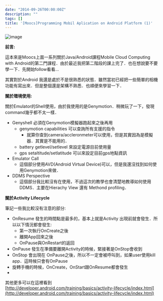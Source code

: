 ```yaml
---
date: "2014-09-26T00:00:00Z"
description: ""
tags: []
title: '[Moocs]Programming Mobil Aplication on Android Platform (1)'
---
```



![image](../images/2014/Android_ICON.jpg)

**前言:**

這本來是Moocs上面一系列關於Java/Android課程Mobile Cloud Computing with Android的第二門課程．由於最近我把第二階段的課上完了．也在想說要不要學一下．先開始follow看看...

其實對於Android 我還是處於不是很熟悉的狀態．雖然當初已經把一些簡單的相機功能有寫出來．但是整個還是架構不熟悉．也順便來學習一下．

**關於環境使用:**

關於Emulator的Shell使用，由於我使用的是Genymotion．稍微玩了一下，發現command幾乎都不太一樣．

-  Genyshell 必須在Genymotion模擬器跑起來之後再用
    - genymotion capabilities 可以查詢所有支援的指令
        - 就算你查到camera/accleronmeter可以使用，但是其實因為是模擬器．其實是不能用的．
    - battery getlevel/setlevel 來設定電源目前使用量 
    - gps setaltitude/setlatitude 可以來設定目前gps地點資訊
- Emulator Call
    - 這個部分使用AVD(Android Virtual Device)可以，但是我還沒找到如何使用Genymotion來做．
- DDMS Perspective
    - 這個部分我比較沒有在使用，不過這次的教學也會清楚地教導如何使用DDMS．主要在Hierachy View 還有 Methond profiling．



**關於Activity Lifecycle**

筆記一些我比較沒有注意的部分:

- OnResume 發生的時間點是最多的，基本上就是Activity 出現前就會發生．所以以下情況都會發生:
    - 第一次執行OnCreate之後
    - 離開App回來之後
    - OnPause與OnRestart的返回
- OnPause 發生在準備要離開Activity的時候，緊接著是OnStop會收到
- OnStop 會出現在 OnPause之後，所以不一定會被呼叫到，如果user使用kill app．這時候只會有OnPause
- 旋轉手機的時候，OnCreate，OnStart跟OnResume都會發生
- 
其他更多可以在這裡看到 [http://developer.android.com/training/basics/activity-lifecycle/index.html](http://developer.android.com/training/basics/activity-lifecycle/index.html)
    

        
        
